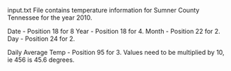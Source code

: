 input.txt File contains temperature information for Sumner County Tennessee for the year 2010.

Date - Position 18 for 8 
Year - Position 18 for 4.
Month - Position 22 for 2.
Day - Position 24 for 2.

Daily Average Temp - Position 95 for 3.  Values need to be multiplied by 10, ie  456 is 45.6 degrees.
